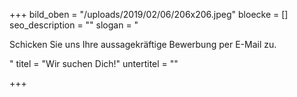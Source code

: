 +++
bild_oben = "/uploads/2019/02/06/206x206.jpeg"
bloecke = []
seo_description = ""
slogan = "<p>Schicken Sie uns Ihre aussagekräftige Bewerbung per E-Mail zu.</p>"
titel = "Wir suchen Dich!"
untertitel = ""

+++
